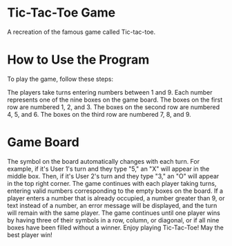 # Tic-Tac-Toe Game
A recreation of the famous game called Tic-tac-toe.

# How to Use the Program
To play the game, follow these steps:

The players take turns entering numbers between 1 and 9. Each number represents one of the nine boxes on the game board.
The boxes on the first row are numbered 1, 2, and 3. The boxes on the second row are numbered 4, 5, and 6. The boxes on the third row are numbered 7, 8, and 9.
# Game Board
The symbol on the board automatically changes with each turn.
For example, if it's User 1's turn and they type "5," an "X" will appear in the middle box. Then, if it's User 2's turn and they type "3," an "O" will appear in the top right corner.
The game continues with each player taking turns, entering valid numbers corresponding to the empty boxes on the board.
If a player enters a number that is already occupied, a number greater than 9, or text instead of a number, an error message will be displayed, and the turn will remain with the same player.
The game continues until one player wins by having three of their symbols in a row, column, or diagonal, or if all nine boxes have been filled without a winner.
Enjoy playing Tic-Tac-Toe! May the best player win!



